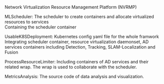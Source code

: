 Network Virtualization Resource Management Platform (NVRMP)  

MLScheduler: The scheduler to create containers and allocate virtualized resources to services  
Containing the scheduler container

UsableK8SDeployment: Kubernetes config yaml file for the whole framwork  
Integrating scheduler container, resource virtualization daemonset, AD services containers including Detection, Tracking, SLAM-Localization and Fusion  

ProcessResourceLimiter: Including containers of AD services and their related wrap. The wrap is used to collaborate with the scheduler.

MetricsAnalysis: The source code of data analysis and visualization.